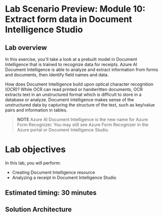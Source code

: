 
# Lab Scenario Preview: Module 10: Extract form data in Document Intelligence Studio

## Lab overview
 
In this exercise, you'll take a look at a prebuilt model in Document Intelligence that is trained to recognize data for receipts. Azure AI Document Intelligence is able to analyze and extract information from forms and documents, then identify field names and data. 

How does Document Intelligence build upon optical character recognition (OCR)? While OCR can read printed or handwritten documents, OCR extracts text in an unstructured format which is difficult to store in a database or analyze. Document intelligence makes sense of the unstructured data by capturing the structure of the text, such as key/value pairs and information in tables. 

> **NOTE**
> Azure AI Document Intelligence is the new name for Azure Form Recognizer. You may still see Azure Form Recognizer in the Azure portal or Document Intelligence Studio.

# Lab objectives

In this lab, you will perform:

- Creating Document Intelligence resource
- Analyzing a receipt in Document Intelligence Studio

## Estimated timing: 30 minutes

## Solution Architecture

